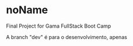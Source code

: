 # noName
Final Project for Gama FullStack Boot Camp

A branch "dev" é para o desenvolvimento, apenas
